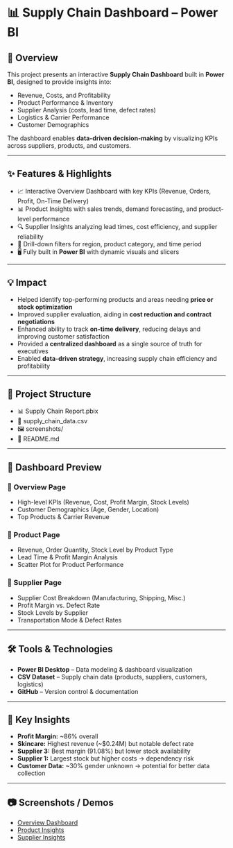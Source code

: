 # 📊 Supply Chain Dashboard – Power BI  

## 🚀 Overview  
This project presents an interactive **Supply Chain Dashboard** built in **Power BI**, designed to provide insights into:  
- Revenue, Costs, and Profitability  
- Product Performance & Inventory  
- Supplier Analysis (costs, lead time, defect rates)  
- Logistics & Carrier Performance  
- Customer Demographics  

The dashboard enables **data-driven decision-making** by visualizing KPIs across suppliers, products, and customers.  

---

## ✨ Features & Highlights  
- 📈 Interactive Overview Dashboard with key KPIs (Revenue, Orders, Profit, On-Time Delivery)  
- 📊 Product Insights with sales trends, demand forecasting, and product-level performance  
- 🔍 Supplier Insights analyzing lead times, cost efficiency, and supplier reliability  
- 🎯 Drill-down filters for region, product category, and time period  
- 🖥️ Fully built in **Power BI** with dynamic visuals and slicers  

---

## 💡 Impact  
- Helped identify top-performing products and areas needing **price or stock optimization**  
- Improved supplier evaluation, aiding in **cost reduction and contract negotiations**  
- Enhanced ability to track **on-time delivery**, reducing delays and improving customer satisfaction  
- Provided a **centralized dashboard** as a single source of truth for executives  
- Enabled **data-driven strategy**, increasing supply chain efficiency and profitability  

---

## 📂 Project Structure  
- 📊 Supply Chain Report.pbix
- 📑 supply_chain_data.csv
- 🖼️ screenshots/
- 📝 README.md

---

## 📸 Dashboard Preview  

### 🔹 Overview Page  
- High-level KPIs (Revenue, Cost, Profit Margin, Stock Levels)  
- Customer Demographics (Age, Gender, Location)  
- Top Products & Carrier Revenue  

### 🔹 Product Page  
- Revenue, Order Quantity, Stock Level by Product Type  
- Lead Time & Profit Margin Analysis  
- Scatter Plot for Product Performance  

### 🔹 Supplier Page  
- Supplier Cost Breakdown (Manufacturing, Shipping, Misc.)  
- Profit Margin vs. Defect Rate  
- Stock Levels by Supplier  
- Transportation Mode & Defect Rates  

---

## 🛠 Tools & Technologies  
- **Power BI Desktop** – Data modeling & dashboard visualization  
- **CSV Dataset** – Supply chain data (products, suppliers, customers, logistics)  
- **GitHub** – Version control & documentation  

---

## 🔑 Key Insights  
- **Profit Margin:** ~86% overall  
- **Skincare:** Highest revenue (~$0.24M) but notable defect rate  
- **Supplier 3:** Best margin (91.08%) but lower stock availability  
- **Supplier 1:** Largest stock but higher costs → dependency risk  
- **Customer Data:** ~30% gender unknown → potential for better data collection  

---

## 📷 Screenshots / Demos  
- [Overview Dashboard](https://github.com/ABHISHEK2025-DA/Supply-Chain-Management-Dashboard/blob/main/Overview.jpg)  
- [Product Insights](https://github.com/ABHISHEK2025-DA/Supply-Chain-Management-Dashboard/blob/main/Product%20Insights.jpg)  
- [Supplier Insights](https://github.com/ABHISHEK2025-DA/Supply-Chain-Management-Dashboard/blob/main/Supplier%20Insights.jpg)  
